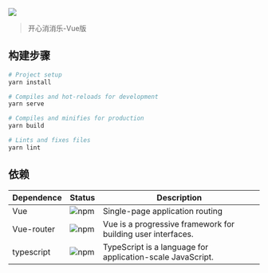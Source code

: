 [![](https://img.shields.io/aur/license/pac)](https://www.baidu.com)

> 开心消消乐-Vue版

## 构建步骤

```bash
# Project setup
yarn install

# Compiles and hot-reloads for development
yarn serve

# Compiles and minifies for production
yarn build

# Lints and fixes files
yarn lint
```

## 依赖

| Dependence | Status                                          | Description                                                  |
| ---------- | ----------------------------------------------- | ------------------------------------------------------------ |
| Vue        | ![npm](https://img.shields.io/npm/v/vue)        | Single-page application routing                              |
| Vue-router | ![npm](https://img.shields.io/npm/v/vue-router) | Vue is a progressive framework for building user interfaces. |
| typescript | ![npm](https://img.shields.io/npm/v/typescript) | TypeScript is a language for application-scale JavaScript. |
